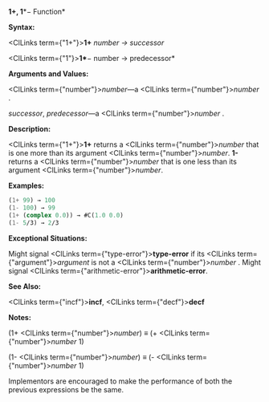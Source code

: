 **1+, 1***− Function*

**Syntax:**

<ClLinks  term={"1+"}><b>1+</b></ClLinks> *number → successor*

<ClLinks  term={"1"}><b>1*</b></ClLinks>− number → predecessor*

**Arguments and Values:**

<ClLinks  term={"number"}><i>number</i></ClLinks>—a <ClLinks  term={"number"}><i>number</i></ClLinks> .

*successor*, *predecessor*—a <ClLinks  term={"number"}><i>number</i></ClLinks> .

**Description:**

<ClLinks  term={"1+"}><b>1+</b></ClLinks> returns a <ClLinks  term={"number"}><i>number</i></ClLinks> that is one more than its argument <ClLinks  term={"number"}><i>number</i></ClLinks>. **1-** returns a <ClLinks  term={"number"}><i>number</i></ClLinks> that is one less than its argument <ClLinks  term={"number"}><i>number</i></ClLinks>.

**Examples:**

```lisp
(1+ 99) → 100 
(1- 100) → 99 
(1+ (complex 0.0)) → #C(1.0 0.0) 
(1- 5/3) → 2/3 
```

**Exceptional Situations:**

Might signal <ClLinks  term={"type-error"}><b>type-error</b></ClLinks> if its <ClLinks  term={"argument"}><i>argument</i></ClLinks> is not a <ClLinks  term={"number"}><i>number</i></ClLinks> . Might signal <ClLinks  term={"arithmetic-error"}><b>arithmetic-error</b></ClLinks>.

**See Also:**

<ClLinks  term={"incf"}><b>incf</b></ClLinks>, <ClLinks  term={"decf"}><b>decf</b></ClLinks>

**Notes:**

(1+ <ClLinks  term={"number"}><i>number</i></ClLinks>) *≡* (+ <ClLinks  term={"number"}><i>number</i></ClLinks> 1)

(1- <ClLinks  term={"number"}><i>number</i></ClLinks>) *≡* (- <ClLinks  term={"number"}><i>number</i></ClLinks> 1)

Implementors are encouraged to make the performance of both the previous expressions be the same.
